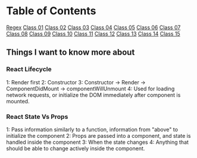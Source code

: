# Table of Contents

[Regex](regex.md)
[Class 01](class-01.md)
[Class 02](class-02.md)
[Class 03](class-03.md)
[Class 04](class-04.md)
[Class 05](class-05.md)
[Class 06](class-06.md)
[Class 07](class-07.md)
[Class 08](class-08.md)
[Class 09](class-09.md)
[Class 10](class-10.md)
[Class 11](class-11.md)
[Class 12](class-12.md)
[Class 13](class-13.md)
[Class 14](class-14.md)
[Class 15](class-15.md)

## Things I want to know more about

### React Lifecycle

  1: Render first
  2: Constructor
  3: Constructor -> Render -> ComponentDidMount -> componentWillUnmount
  4: Used for loading network requests, or initialize the DOM immediately after component is mounted.

### React State Vs Props

  1: Pass information similarly to a function, information from "above" to initialize the component
  2: Props are passed into a component, and state is handled inside the component
  3: When the state changes
  4: Anything that should be able to change actively inside the component.
  